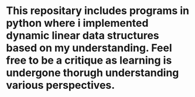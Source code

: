 # This repositary includes programs in python where i implemented dynamic linear data structures based on my understanding. Feel free to be a critique as learning is undergone thorugh understanding various perspectives.
